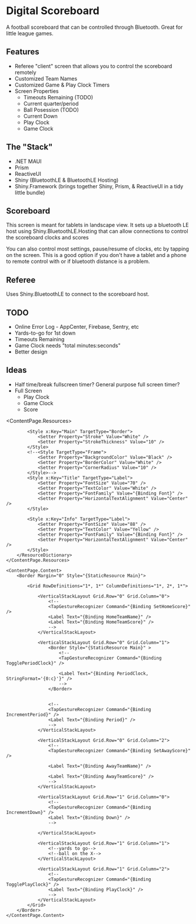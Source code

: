 # Digital Scoreboard

A football scoreboard that can be controlled through Bluetooth.  Great for little league games.

## Features
* Referee "client" screen that allows you to control the scoreboard remotely
* Customized Team Names
* Customized Game & Play Clock Timers
* Screen Properties
    * Timeouts Remaining (TODO)
    * Current quarter/period
    * Ball Posession (TODO)
    * Current Down
    * Play Clock
    * Game Clock

## The "Stack"
* .NET MAUI
* Prism
* ReactiveUI
* Shiny (BluetoothLE & BluetoothLE Hosting)
* Shiny.Framework (brings together Shiny, Prism, & ReactiveUI in a tidy little bundle)

## Scoreboard
This screen is meant for tablets in landscape view.  It sets up a bluetooth LE host using Shiny.BluetoothLE.Hosting that can allow connections to control the scoreboard clocks and scores

You can also control most settings, pause/resume of clocks, etc by tapping on the screen.  This is a good option if you don't have a tablet and a phone to remote control with or if bluetooth distance is a problem.

## Referee
Uses Shiny.BluetoothLE to connect to the scoreboard host.


## TODO

* Online Error Log - AppCenter, Firebase, Sentry, etc
* Yards-to-go for 1st down
* Timeouts Remaining
* Game Clock needs "total minutes:seconds"
* Better design

## Ideas

* Half time/break fullscreen timer?  General purpose full screen timer?
* Full Screen
    * Play Clock
    * Game Clock
    * Score


<ContentPage.Resources>
        <ResourceDictionary>
            <Style TargetType="VerticalStackLayout">
                <Setter Property="VerticalOptions" Value="FillAndExpand" />
                <Setter Property="HorizontalOptions" Value="FillAndExpand" />
            </Style>

            <Style x:Key="Main" TargetType="Border">
                <Setter Property="Stroke" Value="White" />
                <Setter Property="StrokeThickness" Value="10" />
            </Style>
            <!--<Style TargetType="Frame">
                <Setter Property="BackgroundColor" Value="Black" />
                <Setter Property="BorderColor" Value="White" />
                <Setter Property="CornerRadius" Value="10" />
            </Style>-->
            <Style x:Key="Title" TargetType="Label">
                <Setter Property="FontSize" Value="70" />
                <Setter Property="TextColor" Value="White" />
                <Setter Property="FontFamily" Value="{Binding Font}" />
                <Setter Property="HorizontalTextAlignment" Value="Center" />
            </Style>

            <Style x:Key="Info" TargetType="Label">
                <Setter Property="FontSize" Value="88" />
                <Setter Property="TextColor" Value="Yellow" />
                <Setter Property="FontFamily" Value="{Binding Font}" />
                <Setter Property="HorizontalTextAlignment" Value="Center" />
            </Style>
        </ResourceDictionary>
    </ContentPage.Resources>

    <ContentPage.Content>
        <Border Margin="0" Style="{StaticResource Main}">

            <Grid RowDefinitions="1*, 1*" ColumnDefinitions="1*, 2*, 1*">

                <VerticalStackLayout Grid.Row="0" Grid.Column="0">
                    <!--
                    <TapGestureRecognizer Command="{Binding SetHomeScore}" />
                    <Label Text="{Binding HomeTeamName}" />
                    <Label Text="{Binding HomeTeamScore}" />
                    -->
                </VerticalStackLayout>

                <VerticalStackLayout Grid.Row="0" Grid.Column="1">
                    <Border Style="{StaticResource Main}" >
                        <!--
                        <TapGestureRecognizer Command="{Binding TogglePeriodClock}" />

                        <Label Text="{Binding PeriodClock, StringFormat='{0:c}'}" />
                        -->
                    </Border>


                    <!--
                    <TapGestureRecognizer Command="{Binding IncrementPeriod}" />
                    <Label Text="{Binding Period}" />
                    -->
                </VerticalStackLayout>

                <VerticalStackLayout Grid.Row="0" Grid.Column="2">
                    <!--
                    <TapGestureRecognizer Command="{Binding SetAwayScore}" />
 
                    <Label Text="{Binding AwayTeamName}" />

                    <Label Text="{Binding AwayTeamScore}" />
                    -->
                </VerticalStackLayout>

                <VerticalStackLayout Grid.Row="1" Grid.Column="0">
                    <!--
                    <TapGestureRecognizer Command="{Binding IncrementDown}" />
                    <Label Text="{Binding Down}" />
                    -->

                </VerticalStackLayout>

                <VerticalStackLayout Grid.Row="1" Grid.Column="1">
                    <!--yards to go-->
                    <!--ball on the X-->
                </VerticalStackLayout>

                <VerticalStackLayout Grid.Row="1" Grid.Column="2">
                    <!--
                    <TapGestureRecognizer Command="{Binding TogglePlayClock}" />
                    <Label Text="{Binding PlayClock}" />
                    -->
                </VerticalStackLayout>
            </Grid>
        </Border>
    </ContentPage.Content>